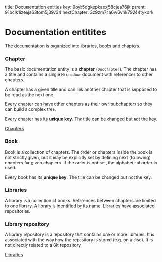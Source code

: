 title: Documentation entities
key: 9oyk5dgkepkaexj58cjea76jk
parent: 91bclk1izenja63tom5j39v34
nextChapter: 3z9zm74a6w6vnk79244tykdrk

# Documentation entitites

The documentation is organized into libraries, books and chapters.

### Chapter

The basic documentation entity is a **chapter** (`DocChapter`). The chapter has a title and contains a single `Microdown` document with references to other chapters.

A chapter has a given title and can link another chapter that is supposed to be read as the next one. 

Every chapter can have other chapters as their own subchapters so they can build a complex tree.

Every chapter has its **unique key**.  The title can be changed but not the key.

[Chapters](include://3z9zm765drcfzotsq9dvc48d4)

### Book

Book is a collection of chapters. The order or chapters inside the book is not strictly given, but it may be explicitly set by defining next (following) chapters for given chapters. If the order is not set, the alphabetical order is used. 

Every book has its **unique key**. The title can be changed but not the key.

### Libraries

A library is a collection of books. References between chapters are limited to one library. A library is identified by its name. Libraries have associated repositories. 

### Library repository

A library repository is a repository that contains one or more libraries. It is associated with the way how the repository is stored (e.g. on a disc). It is not directly related to a Git repository.

[Libraries](include://9oyk5dkpk8vy8zfy0i9emf2ug)
 


